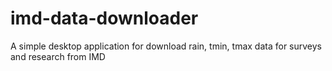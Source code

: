 # imd-data-downloader
A simple desktop application for download rain, tmin, tmax data for surveys and research from IMD

